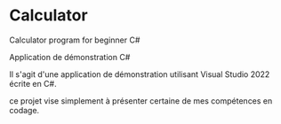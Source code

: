 # Calculator
Calculator program for beginner C#

Application de démonstration C#

Il s'agit d'une application de démonstration utilisant Visual Studio 2022 écrite en C#.

ce projet vise simplement à présenter certaine de mes compétences en codage.
